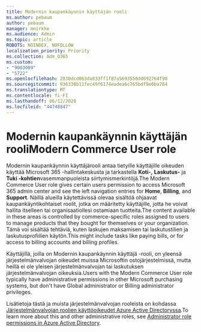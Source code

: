 ```yaml
---
title: Modernin kaupankäynnin käyttäjän rooli
ms.author: pebaum
author: pebaum
manager: mnirkhe
ms.audience: Admin
ms.topic: article
ROBOTS: NOINDEX, NOFOLLOW
localization_priority: Priority
ms.collection: Adm_O365
ms.custom:
- "9003009"
- "5722"
ms.openlocfilehash: 2830dcd063da833ff1f87a5693550dd692764f98
ms.sourcegitcommit: 936330b11fec49f6174eadea6c765bdf9e6ba784
ms.translationtype: MT
ms.contentlocale: fi-FI
ms.lasthandoff: 06/12/2020
ms.locfileid: "44748847"
---
```

# <a name="modern-commerce-user-role"></a><span data-ttu-id="28c3d-102">Modernin kaupankäynnin käyttäjän rooli</span><span class="sxs-lookup"><span data-stu-id="28c3d-102">Modern Commerce User role</span></span>

<span data-ttu-id="28c3d-103">Modernin kaupankäynnin käyttäjärooli antaa tietyille käyttäjille oikeuden käyttää Microsoft 365 -hallintakeskusta ja tarkastella **Koti-,** **Laskutus-** ja **Tuki -kohtien**vasemmanpuoleista siirtymismerkintöjä.</span><span class="sxs-lookup"><span data-stu-id="28c3d-103">The Modern Commerce User role gives certain users permission to access Microsoft 365 admin center and see the left navigation entries for **Home**, **Billing**, and **Support**.</span></span> <span data-ttu-id="28c3d-104">Näillä alueilla käytettävissä olevaa sisältöä ohjaavat kaupankäyntikohtaiset roolit, jotka on määritetty käyttäjille, jotta he voivat hallita itselleen tai organisaatiollesi ostamiaan tuotteita.</span><span class="sxs-lookup"><span data-stu-id="28c3d-104">The content available in these areas is controlled by commerce-specific roles assigned to users to manage products that they bought for themselves or your organization.</span></span> <span data-ttu-id="28c3d-105">Tämä voi sisältää tehtäviä, kuten laskujen maksamisen tai laskutustilien ja laskutusprofiilien käytön.</span><span class="sxs-lookup"><span data-stu-id="28c3d-105">This might include tasks like paying bills, or for access to billing accounts and billing profiles.</span></span>

<span data-ttu-id="28c3d-106">Käyttäjillä, joilla on Modernin kaupankäynnin käyttäjä -rooli, on yleensä järjestelmänvalvojan oikeudet muissa Microsoftin ostojärjestelmissä, mutta heillä ei ole yleisen järjestelmänvalvojan tai laskutuksen järjestelmänvalvojan oikeuksia.</span><span class="sxs-lookup"><span data-stu-id="28c3d-106">Users with the Modern Commerce User role typically have administrative permissions in other Microsoft purchasing systems, but don't have Global administrator or Billing administrator privileges.</span></span>

<span data-ttu-id="28c3d-107">Lisätietoja tästä ja muista järjestelmänvalvojan rooleista on kohdassa [Järjestelmänvalvojan roolien käyttöoikeudet Azure Active Directoryssa](https://docs.microsoft.com/azure/active-directory/users-groups-roles/directory-assign-admin-roles#modern-commerce-administrator).</span><span class="sxs-lookup"><span data-stu-id="28c3d-107">To learn more about this and other administrative roles, see [Administrator role permissions in Azure Active Directory](https://docs.microsoft.com/azure/active-directory/users-groups-roles/directory-assign-admin-roles#modern-commerce-administrator).</span></span>